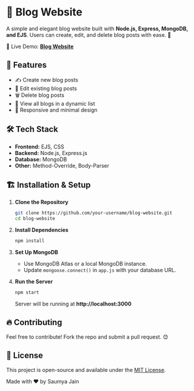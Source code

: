 # 📝 Blog Website

A simple and elegant blog website built with **Node.js, Express, MongoDB, and EJS**. Users can create, edit, and delete blog posts with ease. 🚀

🚀 Live Demo: **[Blog Website](https://blog-website-1-hday.onrender.com)**

## 🌟 Features

- ✍️ Create new blog posts
- 📝 Edit existing blog posts
- 🗑️ Delete blog posts
- 📖 View all blogs in a dynamic list
- 🎨 Responsive and minimal design

## 🛠️ Tech Stack

- **Frontend:** EJS, CSS
- **Backend:** Node.js, Express.js
- **Database:** MongoDB
- **Other:** Method-Override, Body-Parser



## 🏗️ Installation & Setup

1. **Clone the Repository**
   ```sh
   git clone https://github.com/your-username/blog-website.git
   cd blog-website
   ```

2. **Install Dependencies**
   ```sh
   npm install
   ```

3. **Set Up MongoDB**
   - Use MongoDB Atlas or a local MongoDB instance.
   - Update `mongoose.connect()` in `app.js` with your database URL.

4. **Run the Server**
   ```sh
   npm start
   ```
   Server will be running at **http://localhost:3000**

## 🔥 Contributing

Feel free to contribute! Fork the repo and submit a pull request. 😊

## 📜 License

This project is open-source and available under the [MIT License](LICENSE).


Made with ❤️ by Saumya Jain
